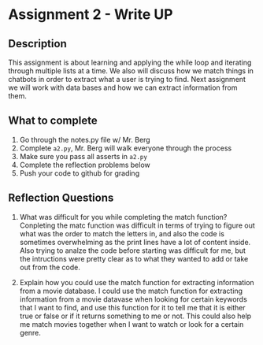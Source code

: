 # Assignment 2 - Write UP

## Description
This assignment is about learning and applying the while loop and iterating through multiple lists at a time.  We also will discuss how we match things in chatbots in order to extract what a user is trying to find.  Next assignment we will work with data bases and how we can extract information from them.

## What to complete
1. Go through the notes.py file w/ Mr. Berg
2. Complete `a2.py`, Mr. Berg will walk everyone through the process
3. Make sure you pass all asserts in `a2.py`
4. Complete the reflection problems below
5. Push your code to github for grading

## Reflection Questions
1. What was difficult for you while completing the match function?
Conpleting the matc function was difficult in terms of trying to figure out what was the order to match the letters in, and also the code is sometimes overwhelming as the print lines have a lot of content inside. 
Also trying to analze the code before starting was difficult for me, but the intructions were pretty clear as to what they wanted to add or take out from the code. 

2. Explain how you could use the match function for extracting information from a movie database.
I could use the match function for extracting information from a movie datavase when looking for certain keywords that I want to find, and use this function for it to tell me that it is either true or false or if it returns something to me or not. This could also help me match movies together when I want to watch or look for a certain genre.
